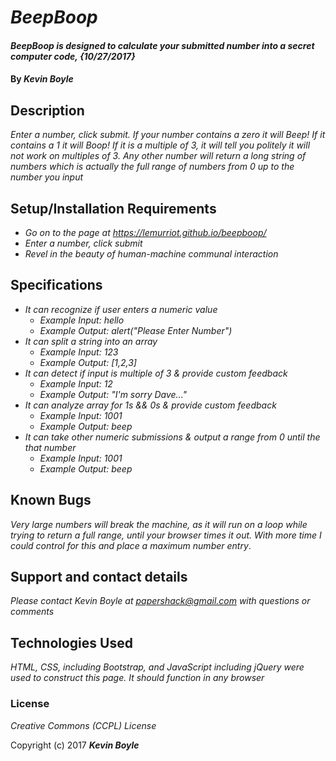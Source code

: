 # _BeepBoop_

#### _BeepBoop is designed to calculate your submitted number into a secret computer code, {10/27/2017}_

#### By _**Kevin Boyle**_

## Description

_Enter a number, click submit. If your number contains a zero it will Beep! If it contains a 1 it will Boop! If it is a multiple of 3, it will tell you politely it will not work on multiples of 3. Any other number will return a long string of numbers which is actually the full range of numbers from 0 up to the number you input_

## Setup/Installation Requirements

* _Go on to the page at https://lemurriot.github.io/beepboop/_
* _Enter a number, click submit_
* _Revel in the beauty of human-machine communal interaction_

## Specifications

* _It can recognize if user enters a numeric value_
  * _Example Input: hello_
  * _Example Output: alert("Please Enter Number")_
* _It can split a string into an array_
  * _Example Input: 123_
  * _Example Output: [1,2,3]_
* _It can detect if input is multiple of 3 & provide custom feedback_
  * _Example Input: 12_
  * _Example Output: "I'm sorry Dave..."_
* _It can analyze array for 1s && 0s & provide custom feedback_
  * _Example Input: 1001_
  * _Example Output: beep_
* _It can take other numeric submissions & output a range from 0 until the that number_
  * _Example Input: 1001_
  * _Example Output: beep_


## Known Bugs

_Very large numbers will break the machine, as it will run on a loop while trying to return a full range, until your browser times it out. With more time I could control for this and place a maximum number entry_.

## Support and contact details

_Please contact Kevin Boyle at papershack@gmail.com with questions or comments_

## Technologies Used

_HTML, CSS, including Bootstrap, and JavaScript including jQuery were used to construct this page. It should function in any browser_

### License

*Creative Commons (CCPL) License*

Copyright (c) 2017 **_Kevin Boyle_**
